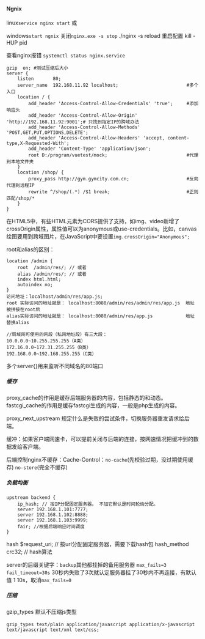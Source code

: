 #### Ngnix

linux`service nginx start`  或

 windows`start ngnix`  关闭`nginx.exe -s stop`
./nginx -s reload 重启配置 kill -HUP pid 

查看nginx报错 `systemctl status nginx.service `

```
gzip  on; #测试压缩后大小
server {
	listen       80;
	server_name  192.168.11.92 localhost; 						  #多个入口
	location / {
		add_header 'Access-Control-Allow-Credentials' 'true';     #添加响应头
        add_header 'Access-Control-Allow-Origin' 'http://192.168.11.92:9001';# 只找到指定IP的跨域办法
        add_header 'Access-Control-Allow-Methods' 'POST,GET,PUT,OPTIONS,DELETE';  
        add_header 'Access-Control-Allow-Headers' 'accept, content-type,X-Requested-With'; 
	    add_header 'Content-Type' 'application/json';             
	    root D:/program/vuetest/mock; 							  #代理到本地文件夹
	}
	location /shop/ {
	    proxy_pass http://gym.gymcity.com.cn; 					  #反向代理到远程IP
	    rewrite ^/shop/(.*) /$1 break; 							  #正则匹配/shop/*
	}
}
```

在HTML5中，有些HTML元素为CORS提供了支持，如img、video新增了crossOrigin属性，属性值可以为anonymous或use-credentials。比如，canvas绘图要用到跨域图片，在JavaScript中要设置`img.crossOrigin="Anonymous";`

root和alias的区别：

```
location /admin {
	root  /admin/res/; // 或者
	alias /admin/res/; // 或者
	index html.html;
	autoindex no;
}
访问地址：localhost/admin/res/app.js;
root 实际访问的地址就是： localhost:8080/admin/res/admin/res/app.js  地址被拼接在root后
alias实际访问的地址就是： localhost:8080/admin/res/app.js            地址替换alias
```

```
//局域网可使用的网段（私网地址段）有三大段：
10.0.0.0~10.255.255.255（A类）
172.16.0.0~172.31.255.255（B类）
192.168.0.0~192.168.255.255（C类）
```

多个server{}用来监听不同域名的80端口

##### 缓存

proxy_cache的作用是缓存后端服务器的内容，包括静态的和动态。fastcgi_cache的作用是缓存fastcgi生成的内容，一般是php生成的内容。

proxy_next_upstream  规定什么是失败的尝试条件，切换服务器重发请求给后端。

缓冲：如果客户端网速卡，可以提前关闭与后端的连接，按网速情况把缓冲到的数据发给客户端。

后端控制nginx不缓存：Cache-Control：`no-cache`(先校验过期，没过期使用缓存) `no-store`(完全不缓存)

##### 负载均衡

```
upstream backend {
    ip_hash; // 按IP分配固定服务器。 不加它默认是时间轮询分配。 
    server 192.168.1.101:7777;
    server 192.168.1.102:8888; 
    server 192.168.1.103:9999;
    fair; //根据后端响应时间调度
}
```

hash $request_uri; // 按url分配固定服务器，需要下载hash包
hash_method crc32; // hash算法

server的后缀关键字：`backup`其他都挂掉的备用服务器 `max_fails=3 fail_timeout=30s` 30秒内失败了3次就认定服务器挂了30秒内不再连接，有默认值 1 10s，取消`max_fails=0`

##### 压缩

gzip_types 默认不压缩js类型

​    `gzip_types text/plain application/javascript application/x-javascript text/javascript text/xml text/css; `